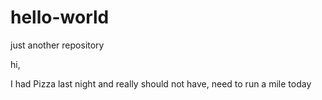 # hello-world

just another repository

hi,

I had Pizza last night and really should not have, need to run a mile today
